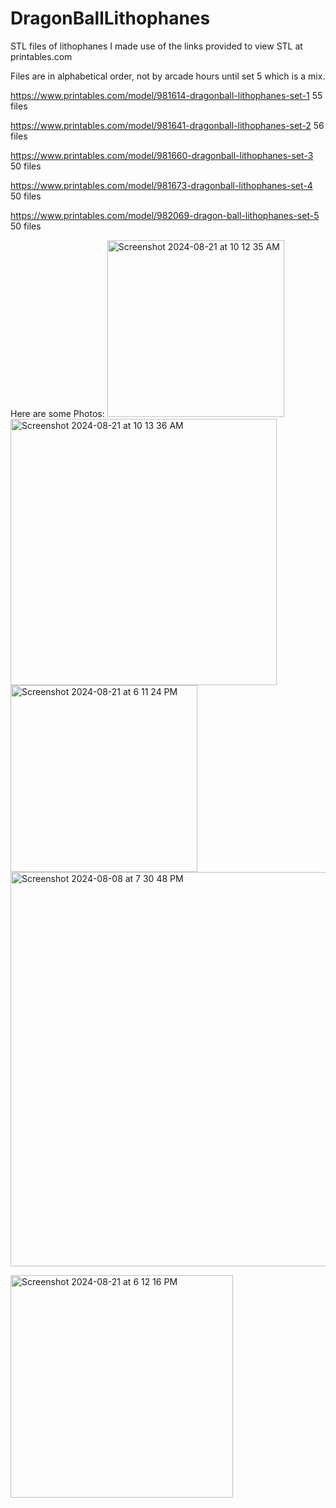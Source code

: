 # DragonBallLithophanes

STL files of lithophanes I made use of the links provided to view STL at printables.com


Files are in alphabetical order, not by arcade hours until set 5 which is a mix.

https://www.printables.com/model/981614-dragonball-lithophanes-set-1
55 files

https://www.printables.com/model/981641-dragonball-lithophanes-set-2
56 files

https://www.printables.com/model/981660-dragonball-lithophanes-set-3
50 files

https://www.printables.com/model/981673-dragonball-lithophanes-set-4
50 files

https://www.printables.com/model/982069-dragon-ball-lithophanes-set-5
50 files

Here are some Photos: 
<img width="283" alt="Screenshot 2024-08-21 at 10 12 35 AM" src="https://github.com/user-attachments/assets/ecfe3eba-2902-4afb-89a1-280d916c03a4">
<img width="426" alt="Screenshot 2024-08-21 at 10 13 36 AM" src="https://github.com/user-attachments/assets/084c09ae-6b6a-4783-864f-f644a25254c5">
<img width="299" alt="Screenshot 2024-08-21 at 6 11 24 PM" src="https://github.com/user-attachments/assets/822a69cb-7f0f-411f-b3ba-a1795c5536f8">
<img width="631" alt="Screenshot 2024-08-08 at 7 30 48 PM" src="https://github.com/user-attachments/assets/0b1bc1cc-99a7-45b1-a021-448a0b28cd4b">

<img width="356" alt="Screenshot 2024-08-21 at 6 12 16 PM" src="https://github.com/user-attachments/assets/431bea54-5f71-4dd7-a9c2-60ee8ebcfbe0">
